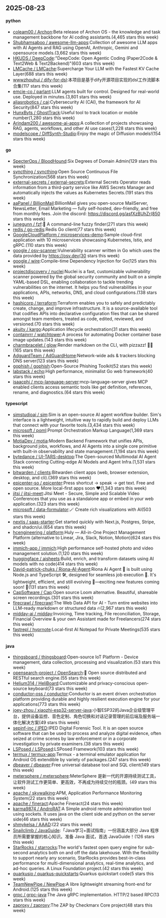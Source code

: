 ## 2025-08-23

#### python
* [coleam00 / Archon](https://github.com/coleam00/Archon):Beta release of Archon OS - the knowledge and task management backbone for AI coding assistants.(4,465 stars this week)
* [Shubhamsaboo / awesome-llm-apps](https://github.com/Shubhamsaboo/awesome-llm-apps):Collection of awesome LLM apps with AI Agents and RAG using OpenAI, Anthropic, Gemini and opensource models.(3,662 stars this week)
* [HKUDS / DeepCode](https://github.com/HKUDS/DeepCode):"DeepCode: Open Agentic Coding (Paper2Code & Text2Web & Text2Backend)"(603 stars this week)
* [LMCache / LMCache](https://github.com/LMCache/LMCache):Supercharge Your LLM with the Fastest KV Cache Layer(688 stars this week)
* [wwwzhouhui / dify-for-dsl](https://github.com/wwwzhouhui/dify-for-dsl):本项目是基于dify开源项目实现的dsl工作流脚本合集(117 stars this week)
* [emcie-co / parlant](https://github.com/emcie-co/parlant):LLM agents built for control. Designed for real-world use. Deployed in minutes.(3,801 stars this week)
* [aliasrobotics / cai](https://github.com/aliasrobotics/cai):Cybersecurity AI (CAI), the framework for AI Security(847 stars this week)
* [HunxByts / GhostTrack](https://github.com/HunxByts/GhostTrack):Useful tool to track location or mobile number(1,280 stars this week)
* [Arindam200 / awesome-ai-apps](https://github.com/Arindam200/awesome-ai-apps):A collection of projects showcasing RAG, agents, workflows, and other AI use cases(1,228 stars this week)
* [modelscope / DiffSynth-Studio](https://github.com/modelscope/DiffSynth-Studio):Enjoy the magic of Diffusion models!(154 stars this week)

#### go
* [SpecterOps / BloodHound](https://github.com/SpecterOps/BloodHound):Six Degrees of Domain Admin(129 stars this week)
* [syncthing / syncthing](https://github.com/syncthing/syncthing):Open Source Continuous File Synchronization(568 stars this week)
* [external-secrets / external-secrets](https://github.com/external-secrets/external-secrets):External Secrets Operator reads information from a third-party service like AWS Secrets Manager and automatically injects the values as Kubernetes Secrets.(191 stars this week)
* [aaPanel / BillionMail](https://github.com/aaPanel/BillionMail):BillionMail gives you open-source MailServer, NewsLetter, Email Marketing — fully self-hosted, dev-friendly, and free from monthly fees. Join the discord: https://discord.gg/asfXzBUhZr(850 stars this week)
* [junegunn / fzf](https://github.com/junegunn/fzf):🌸 A command-line fuzzy finder(271 stars this week)
* [redis / go-redis](https://github.com/redis/go-redis):Redis Go client(77 stars this week)
* [GoogleCloudPlatform / microservices-demo](https://github.com/GoogleCloudPlatform/microservices-demo):Sample cloud-first application with 10 microservices showcasing Kubernetes, Istio, and gRPC.(110 stars this week)
* [google / osv-scanner](https://github.com/google/osv-scanner):Vulnerability scanner written in Go which uses the data provided by https://osv.dev(30 stars this week)
* [google / wire](https://github.com/google/wire):Compile-time Dependency Injection for Go(125 stars this week)
* [projectdiscovery / nuclei](https://github.com/projectdiscovery/nuclei):Nuclei is a fast, customizable vulnerability scanner powered by the global security community and built on a simple YAML-based DSL, enabling collaboration to tackle trending vulnerabilities on the internet. It helps you find vulnerabilities in your applications, APIs, networks, DNS, and cloud configurations.(138 stars this week)
* [hashicorp / terraform](https://github.com/hashicorp/terraform):Terraform enables you to safely and predictably create, change, and improve infrastructure. It is a source-available tool that codifies APIs into declarative configuration files that can be shared amongst team members, treated as code, edited, reviewed, and versioned.(70 stars this week)
* [akuity / kargo](https://github.com/akuity/kargo):Application lifecycle orchestration(31 stars this week)
* [containrrr / watchtower](https://github.com/containrrr/watchtower):A process for automating Docker container base image updates.(143 stars this week)
* [charmbracelet / glow](https://github.com/charmbracelet/glow):Render markdown on the CLI, with pizzazz! 💅🏻(165 stars this week)
* [AdguardTeam / AdGuardHome](https://github.com/AdguardTeam/AdGuardHome):Network-wide ads & trackers blocking DNS server(123 stars this week)
* [gophish / gophish](https://github.com/gophish/gophish):Open-Source Phishing Toolkit(52 stars this week)
* [labstack / echo](https://github.com/labstack/echo):High performance, minimalist Go web framework(40 stars this week)
* [isaacphi / mcp-language-server](https://github.com/isaacphi/mcp-language-server):mcp-language-server gives MCP enabled clients access semantic tools like get definition, references, rename, and diagnostics.(64 stars this week)

#### typescript
* [simstudioai / sim](https://github.com/simstudioai/sim):Sim is an open-source AI agent workflow builder. Sim's interface is a lightweight, intuitive way to rapidly build and deploy LLMs that connect with your favorite tools.(3,434 stars this week)
* [microsoft / poml](https://github.com/microsoft/poml):Prompt Orchestration Markup Language(1,369 stars this week)
* [MotiaDev / motia](https://github.com/MotiaDev/motia):Modern Backend Framework that unifies APIs, background jobs, workflows, and AI Agents into a single core primitive with built-in observability and state management.(1,194 stars this week)
* [bytedance / UI-TARS-desktop](https://github.com/bytedance/UI-TARS-desktop):The Open-sourced Multimodal AI Agent Stack connecting Cutting-edge AI Models and Agent Infra.(1,531 stars this week)
* [bitwarden / clients](https://github.com/bitwarden/clients):Bitwarden client apps (web, browser extension, desktop, and cli).(369 stars this week)
* [epicenter-so / epicenter](https://github.com/epicenter-so/epicenter):Press shortcut → speak → get text. Free and open source. More local-first apps soon ❤️(1,343 stars this week)
* [jitsi / jitsi-meet](https://github.com/jitsi/jitsi-meet):Jitsi Meet - Secure, Simple and Scalable Video Conferences that you use as a standalone app or embed in your web application.(323 stars this week)
* [microsoft / data-formulator](https://github.com/microsoft/data-formulator):🪄 Create rich visualizations with AI(503 stars this week)
* [nextjs / saas-starter](https://github.com/nextjs/saas-starter):Get started quickly with Next.js, Postgres, Stripe, and shadcn/ui.(654 stars this week)
* [hcengineering / platform](https://github.com/hcengineering/platform):Huly — All-in-One Project Management Platform (alternative to Linear, Jira, Slack, Notion, Motion)(624 stars this week)
* [immich-app / immich](https://github.com/immich-app/immich):High performance self-hosted photo and video management solution.(1,120 stars this week)
* [huggingface / aisheets](https://github.com/huggingface/aisheets):Build, enrich, and transform datasets using AI models with no code(414 stars this week)
* [David-patrick-chuks / Riona-AI-Agent](https://github.com/David-patrick-chuks/Riona-AI-Agent):Riona Ai Agent 🌸 is built using Node.js and TypeScript 🛠️, designed for seamless job execution 📸. It's lightweight, efficient, and still evolving 🚧—exciting new features coming soon! 🌟(131 stars this week)
* [CapSoftware / Cap](https://github.com/CapSoftware/Cap):Open source Loom alternative. Beautiful, shareable screen recordings.(301 stars this week)
* [firecrawl / firecrawl](https://github.com/firecrawl/firecrawl):The Web Data API for AI - Turn entire websites into LLM-ready markdown or structured data 🔥(2,967 stars this week)
* [midday-ai / midday](https://github.com/midday-ai/midday):Invoicing, Time tracking, File reconciliation, Storage, Financial Overview & your own Assistant made for Freelancers(274 stars this week)
* [fastrepl / hyprnote](https://github.com/fastrepl/hyprnote):Local-first AI Notepad for Private Meetings(535 stars this week)

#### java
* [thingsboard / thingsboard](https://github.com/thingsboard/thingsboard):Open-source IoT Platform - Device management, data collection, processing and visualization.(53 stars this week)
* [opensearch-project / OpenSearch](https://github.com/opensearch-project/OpenSearch):🔎 Open source distributed and RESTful search engine.(55 stars this week)
* [Helium314 / HeliBoard](https://github.com/Helium314/HeliBoard):Customizable and privacy-conscious open-source keyboard(73 stars this week)
* [conductor-oss / conductor](https://github.com/conductor-oss/conductor):Conductor is an event driven orchestration platform providing durable and highly resilient execution engine for your applications(773 stars this week)
* [joey-zhou / xiaozhi-esp32-server-java](https://github.com/joey-zhou/xiaozhi-esp32-server-java):小智ESP32的Java企业级管理平台，提供设备监控、音色定制、角色切换和对话记录管理的前后端及服务端一体化解决方案(49 stars this week)
* [sepinf-inc / IPED](https://github.com/sepinf-inc/IPED):IPED Digital Forensic Tool. It is an open source software that can be used to process and analyze digital evidence, often seized at crime scenes by law enforcement or in a corporate investigation by private examiners.(38 stars this week)
* [LSPosed / LSPosed](https://github.com/LSPosed/LSPosed):LSPosed Framework(103 stars this week)
* [termux / termux-app](https://github.com/termux/termux-app):Termux - a terminal emulator application for Android OS extendible by variety of packages.(247 stars this week)
* [dbeaver / dbeaver](https://github.com/dbeaver/dbeaver):Free universal database tool and SQL client(149 stars this week)
* [metersphere / metersphere](https://github.com/metersphere/metersphere):MeterSphere 是新一代的开源持续测试工具，让软件测试工作更简单、更高效，不再成为持续交付的瓶颈。(49 stars this week)
* [apache / skywalking](https://github.com/apache/skywalking):APM, Application Performance Monitoring System(22 stars this week)
* [apache / fineract](https://github.com/apache/fineract):Apache Fineract(24 stars this week)
* [karma9874 / AndroRAT](https://github.com/karma9874/AndroRAT):A Simple android remote administration tool using sockets. It uses java on the client side and python on the server side(46 stars this week)
* [shmykelsa / AAAD](https://github.com/shmykelsa/AAAD):(22 stars this week)
* [Snailclimb / JavaGuide](https://github.com/Snailclimb/JavaGuide):「Java学习+面试指南」一份涵盖大部分 Java 程序员所需要掌握的核心知识。准备 Java 面试，首选 JavaGuide！(126 stars this week)
* [StarRocks / starrocks](https://github.com/StarRocks/starrocks):The world's fastest open query engine for sub-second analytics both on and off the data lakehouse. With the flexibility to support nearly any scenario, StarRocks provides best-in-class performance for multi-dimensional analytics, real-time analytics, and ad-hoc queries. A Linux Foundation project.(42 stars this week)
* [quarkusio / quarkus-quickstarts](https://github.com/quarkusio/quarkus-quickstarts):Quarkus quickstart code(5 stars this week)
* [TeamNewPipe / NewPipe](https://github.com/TeamNewPipe/NewPipe):A libre lightweight streaming front-end for Android.(125 stars this week)
* [grpc / grpc-java](https://github.com/grpc/grpc-java):The Java gRPC implementation. HTTP/2 based RPC(13 stars this week)
* [zaproxy / zaproxy](https://github.com/zaproxy/zaproxy):The ZAP by Checkmarx Core project(48 stars this week)
